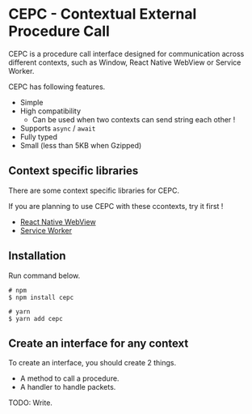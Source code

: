 # CEPC - Contextual External Procedure Call

CEPC is a procedure call interface designed for communication across different contexts, such as Window, React Native WebView or Service Worker.

CEPC has following features.

- Simple
- High compatibility
  - Can be used when two contexts can send string each other !
- Supports `async` / `await`
- Fully typed
- Small (less than 5KB when Gzipped)

## Context specific libraries

There are some context specific libraries for CEPC.

If you are planning to use CEPC with these ccontexts, try it first !

- [React Native WebView](../cepc-react-native-webview)
- [Service Worker](../cepc-service-worker)

## Installation

Run command below.

```
# npm
$ npm install cepc

# yarn
$ yarn add cepc
```

## Create an interface for any context

To create an interface, you should create 2 things.

- A method to call a procedure.
- A handler to handle packets.

TODO: Write.
